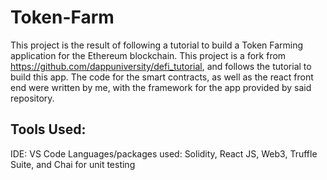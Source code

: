 # Token-Farm

This project is the result of following a tutorial to build a Token Farming application for the Ethereum blockchain. This project is a fork from https://github.com/dappuniversity/defi_tutorial, and follows the tutorial to build this app. The code for the smart contracts, as well as the react front end were written by me, with the framework for the app provided by said repository.

## Tools Used:
IDE: VS Code
Languages/packages used: Solidity, React JS, Web3, Truffle Suite, and Chai for unit testing
